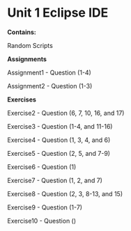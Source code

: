 # Unit 1 Eclipse IDE

**Contains:**

Random Scripts

**Assignments**

Assignment1 - Question (1-4)

Assignment2 - Question (1-3)

**Exercises**

Exercise2 - Question (6, 7, 10, 16, and 17)

Exercise3 - Question (1-4, and 11-16)

Exercise4 - Question (1, 3, 4, and 6)

Exercise5 - Question (2, 5, and 7-9)

Exercise6 - Question (1)

Exercise7 - Question (1, 2, and 7)

Exercise8 - Question (2, 3, 8-13, and 15)

Exercise9 - Question (1-7)

Exercise10 - Question ()